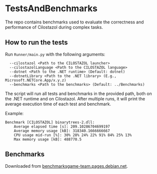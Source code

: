 # TestsAndBenchmarks

The repo contains benchmarks used to evaluate the correctness and performance of Cilostazol during complex tasks.

## How to run the tests

Run `Runner/main.py` with the following arguments:

```
  --cilostazol <Path to the CILOSTAZOL launcher>
  --cilostazolLanguage <Path to the CILOSTAZOL language>
  --dotnet <Path to the .NET runtime> (Default: dotnet)
  --dotnetLibrary <Path to the .NET library> (E.g., Microsoft.NETCore.App/x.y.z)
  --benchmarks <Path to the benchmarks> (Default: ../Benchmarks)

```

The script will run all tests and benchmarks in the provided path, both on the .NET runtime and on Cilostazol.
After multiple runs, it will print the average execution time of each test and benchmark.

Example:

```
Benchmark [CILOSTAZOL] binarytrees-2.dll:
	Average elapsed time [s]: 209.10286704699197
	Average memory usage [kB]: 318340.1666666667
	CPU usage mid-run [%]: 30% 28% 24% 22% 91% 84% 25% 13%
	Max memory usage [kB]: 488770.5
```

## Benchmarks

Downloaded from [benchmarksgame-team.pages.debian.net](https://benchmarksgame-team.pages.debian.net/benchmarksgame/).
